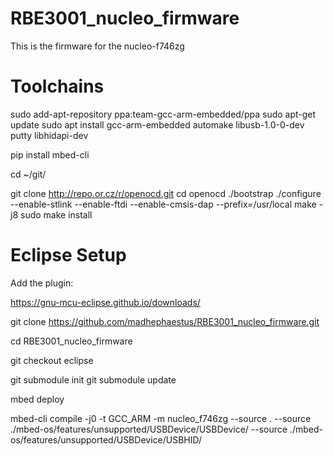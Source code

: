# RBE3001_nucleo_firmware

This is the firmware for the nucleo-f746zg

# Toolchains

sudo add-apt-repository ppa:team-gcc-arm-embedded/ppa
sudo apt-get update
sudo apt install gcc-arm-embedded automake libusb-1.0-0-dev putty libhidapi-dev

pip install mbed-cli

cd ~/git/

git clone http://repo.or.cz/r/openocd.git
cd openocd
./bootstrap
./configure --enable-stlink --enable-ftdi --enable-cmsis-dap --prefix=/usr/local
make -j8
sudo make install


# Eclipse Setup

Add the plugin:

https://gnu-mcu-eclipse.github.io/downloads/

git clone https://github.com/madhephaestus/RBE3001_nucleo_firmware.git

cd RBE3001_nucleo_firmware

git checkout eclipse

git submodule init
git submodule update

mbed deploy

mbed-cli compile -j0 -t GCC_ARM -m nucleo_f746zg --source .  --source ./mbed-os/features/unsupported/USBDevice/USBDevice/  --source ./mbed-os/features/unsupported/USBDevice/USBHID/ 
